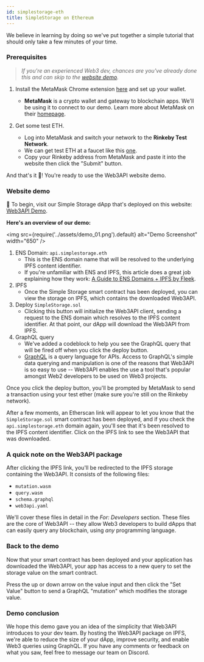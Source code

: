 ```yaml
---
id: simplestorage-eth
title: SimpleStorage on Ethereum
---
```


We believe in learning by doing so we've put together a simple tutorial that should only take a few minutes of your time.

### **Prerequisites**

> _If you're an experienced Web3 dev, chances are you've already done this and can skip to the [website demo](#website-demo)._

1. Install the MetaMask Chrome extension [here](https://chrome.google.com/webstore/detail/metamask/nkbihfbeogaeaoehlefnkodbefgpgknn) and set up your wallet.<br/>

   - **MetaMask** is a crypto wallet and gateway to blockchain apps. We'll be using it to connect to our demo. Learn more about MetaMask on their [homepage](https://metamask.io/).

2. Get some test ETH.<br/>

   - Log into MetaMask and switch your network to the **Rinkeby Test Network**.
   - We can get test ETH at a faucet like this [one](http://rinkeby-faucet.com/).
   - Copy your Rinkeby address from MetaMask and paste it into the website then click the "Submit" button.

And that's it 🎉! You're ready to use the Web3API website demo.

### **Website demo**<br/>

🏁 To begin, visit our Simple Storage dApp that's deployed on this website: [Web3API Demo](https://demo-simplestorage-web3api.on.fleek.co/). <br/>

**Here's an overview of our demo:**<br/>

<img
  src={require('../assets/demo_01.png').default}
  alt="Demo Screenshot"
  width="650"
/>

1. ENS Domain: `api.simplestorage.eth`
   - This is the ENS domain name that will be resolved to the underlying IPFS content identifier.
   - If you're unfamiliar with ENS and IPFS, this article does a great job explaining how they work: [A Guide to ENS Domains + IPFS by Fleek](https://medium.com/fleek/guide-ens-domains-ipfs-ethereum-name-service-26d6092cfadf).
2. IPFS
   - Once the Simple Storage smart contract has been deployed, you can view the storage on IPFS, which contains the downloaded Web3API.
3. Deploy `SimpleStorage.sol`
   - Clicking this button will initialize the Web3API client, sending a request to the ENS domain which resolves to the IPFS content identifier. At that point, our dApp will download the Web3API from IPFS.
4. GraphQL query
   - We've added a codeblock to help you see the GraphQL query that will be fired off when you click the deploy button.
   - [GraphQL](https://graphql.org/) is a query language for APIs. Access to GraphQL's simple data querying and manipulation is one of the reasons that Web3API is so easy to use -- Web3API enables the use a tool that's popular amongst Web2 developers to be used on Web3 projects.

Once you click the deploy button, you'll be prompted by MetaMask to send a transaction using your test ether (make sure you're still on the Rinkeby network).

After a few moments, an Etherscan link will appear to let you know that the `SimpleStorage.sol` smart contract has been deployed, and if you check the `api.simplestorage.eth` domain again, you'll see that it's been resolved to the IPFS content identifier. Click on the IPFS link to see the Web3API that was downloaded.

### **A quick note on the Web3API package**

After clicking the IPFS link, you'll be redirected to the IPFS storage containing the Web3API. It consists of the following files:

- `mutation.wasm`
- `query.wasm`
- `schema.graphql`
- `web3api.yaml`

We'll cover these files in detail in the _For: Developers_ section. These files are the core of Web3API -- they allow Web3 developers to build dApps that can easily query any blockchain, using _any_ programming language.

### **Back to the demo**

Now that your smart contract has been deployed and your application has downloaded the Web3API, your app has access to a new query to set the storage value on the smart contract.

Press the up or down arrow on the value input and then click the "Set Value" button to send a GraphQL "mutation" which modifies the storage value.

### **Demo conclusion**

We hope this demo gave you an idea of the simplicity that Web3API introduces to your dev team. By hosting the Web3API package on IPFS, we're able to reduce the size of your dApp, improve security, and enable Web3 queries using GraphQL. If you have any comments or feedback on what you saw, feel free to message our team on Discord.
